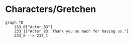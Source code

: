 # Characters/Gretchen


```mermaid
graph TD
    233_0["Actor_83"]
    233_1["Actor_83: Thank you so much for having us."]
    233_0 --> 233_1
```